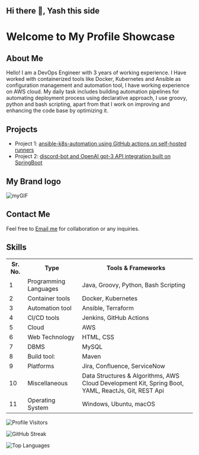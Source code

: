 ## Hi there 👋, Yash this side

<!DOCTYPE html>
<html>
<body>

<h1>Welcome to My Profile Showcase</h1>

<h2>About Me</h2>
<p>Hello! I am a DevOps Engineer with 3 years of working experience. I Have worked with containerized tools like Docker, Kubernetes and Ansible as configuration management and automation tool, I have working experience on AWS cloud. My daily task includes building automation pipelines for automating deployment process using declarative approach, I use groovy, python and bash scripting, apart from that I work on improving and enhancing the code base by optimizing it.</p>

<h2>Projects</h2>
<ul>
    <li>Project 1: <a href="https://github.com/Yash-Raj-srivastav/ansible-k8s-automation.git">ansible-k8s-automation using GitHub actions on self-hosted runners</a></li>
    <li>Project 2:  <a href="https://github.com/Yash-Raj-srivastav/discord-openai-integration">discord-bot and OpenAI gpt-3 API integration built on SpringBoot</a></li>
</ul>

<h2>My Brand logo</h2>

![myGIF](https://github.com/Yash-Raj-srivastav/Yash-Raj-srivastav/assets/20614599/0a081e31-70b4-4843-9b60-23a8b094d453)

<h2>Contact Me</h2>
<p>Feel free to <a href="mailto:yrseivastav88@gmail.com">Email me</a> for collaboration or any inquiries.</p>

<h2>Skills</h2>
<table>
    <tr>
        <th>Sr. No.</th>
        <th>Type</th>
        <th>Tools & Frameworks</th>
    </tr>
    <tr>
        <td>1</td>
        <td>Programming Languages</td>
        <td>Java, Groovy, Python, Bash Scripting</td>
    </tr>
    <tr>
        <td>2</td>
        <td>Container tools</td>
        <td>Docker, Kubernetes</td>
    </tr>
    <tr>
        <td>3</td>
        <td>Automation tool</td>
        <td>Ansible, Terraform</td>
    </tr>
    <tr>
        <td>4</td>
        <td>CI/CD tools</td>
        <td>Jenkins, GitHub Actions</td>
    </tr>
    <tr>
        <td>5</td>
        <td>Cloud</td>
        <td>AWS</td>
    </tr>
    <tr>
        <td>6</td>
        <td>Web Technology</td>
        <td>HTML, CSS</td>
    </tr>
    <tr>
        <td>7</td>
        <td>DBMS</td>
        <td>MySQL</td>
    </tr>
    <tr>
        <td>8</td>
        <td>Build tool:</td>
        <td>Maven</td>
    </tr>
    <tr>
        <td>9</td>
        <td>Platforms</td>
        <td>Jira, Confluence, ServiceNow</td>
    </tr>
    <tr>
        <td>10</td>
        <td>Miscellaneous</td>
        <td>Data Structures & Algorithms, AWS Cloud Development Kit, Spring Boot, YAML,  ReactJs, Git, REST Api</td>
    </tr>
    <tr>
        <td>11</td>
        <td>Operating System</td>
        <td>Windows, Ubuntu, macOS</td>
    </tr>
</table>

</body>
</html>


![Profile Visitors](https://vbr.wocr.tk/badge?page_id=Yash-Raj-srivastav.Yash-Raj-srivastav&color=00cf00)

![GitHub Streak](https://github-readme-streak-stats.herokuapp.com/?user=Yash-Raj-srivastav&theme=vue-dark)

![Top Languages](https://github-readme-stats.vercel.app/api/top-langs/?username=Yash-Raj-srivastav&theme=vue-dark&layout=compact)
